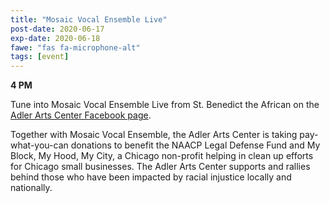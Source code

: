 ```yaml
---
title: "Mosaic Vocal Ensemble Live"
post-date: 2020-06-17
exp-date: 2020-06-18
fawe: "fas fa-microphone-alt"
tags: [event]
---
```

**4 PM**

Tune into Mosaic Vocal Ensemble Live from St. Benedict the African on the <a href="https://www.facebook.com/theadlercenter" target="_blank">Adler Arts Center Facebook page</a>.

Together with Mosaic Vocal Ensemble, the Adler Arts Center is taking pay-what-you-can donations to benefit the NAACP Legal Defense Fund and My Block, My Hood, My City, a Chicago non-profit helping in clean up efforts for Chicago small businesses. The Adler Arts Center supports and rallies behind those who have been impacted by racial injustice locally and nationally.
